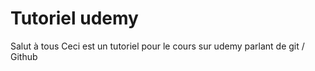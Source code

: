 # Tutoriel udemy
Salut à tous 
Ceci est un tutoriel pour le cours sur udemy parlant de git / Github
